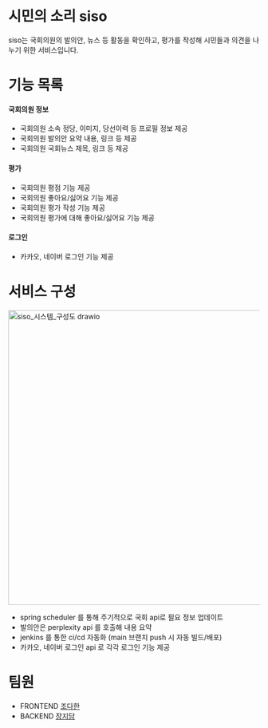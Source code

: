 # 시민의 소리 siso
siso는 국회의원의 발의안, 뉴스 등 활동을 확인하고, 평가를 작성해 시민들과 의견을 나누기 위한 서비스입니다. 

# 기능 목록 
#### 국회의원 정보 
- 국회의원 소속 정당, 이미지, 당선이력 등 프로필 정보 제공
- 국회의원 발의안 요약 내용, 링크 등 제공
- 국회의원 국회뉴스 제목, 링크 등 제공

#### 평가
- 국회의원 평점 기능 제공
- 국회의원 좋아요/싫어요 기능 제공
- 국회의원 평가 작성 기능 제공
- 국회의원 평가에 대해 좋아요/싫어요 기능 제공

#### 로그인
- 카카오, 네이버 로그인 기능 제공

# 서비스 구성

<img width="756" height="591" alt="siso_시스템_구성도 drawio" src="https://github.com/user-attachments/assets/0b3d114c-4e73-4319-b291-89217571863f" />

- spring scheduler 를 통해 주기적으로 국회 api로 필요 정보 업데이트 
- 발의안은 perplexity api 를 호출해 내용 요약
- jenkins 를 통한 ci/cd 자동화 (main 브랜치 push 시 자동 빌드/배포)
- 카카오, 네이버 로그인 api 로 각각 로그인 기능 제공

# 팀원
- FRONTEND [조다한](https://github.com/orgs/gb-siso/people/JODAHANI)
- BACKEND [장지담](https://github.com/jd99iam)
